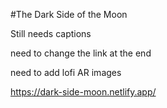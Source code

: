 #The Dark Side of the Moon

Still needs captions

need to change the link at the end

need to add lofi AR images

https://dark-side-moon.netlify.app/
